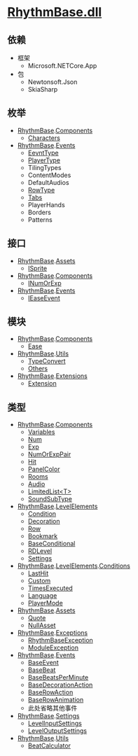 # [RhythmBase.dll](../assemblies.md)

## 依赖

- 框架
    - Microsoft.NETCore.App
- 包
    - Newtonsoft.Json
    - SkiaSharp

## 枚举

- [RhythmBase][nmsp].[Components](../namespace/Components.md)
    - [Characters](../enum/Characters.md)
- [RhythmBase][nmsp].[Events](../namespace/Events.md)
    - [EevntType](../enum/EventType.md)
    - [PlayerType](../enum/PlayerType.md)
    - TilingTypes
    - ContentModes
    - DefaultAudios
    - [RowType](../enum/RowType.md)
    - [Tabs](../enum/Tabs.md)
    - PlayerHands
    - Borders
    - Patterns

## 接口

- [RhythmBase][nmsp].[Assets](../namespace/Assets.md)
    - [ISprite](../interface/ISprite.md)
- [RhythmBase][nmsp].[Components](../namespace/Components.md)
    - [INumOrExp](../interface/INumOrExp.md)
- [RhythmBase][nmsp].[Events](../namespace/Events.md)
    - [IEaseEvent](../interface/IEaseEvent.md)

## 模块

- [RhythmBase][nmsp].[Components](../namespace/Components.md)
    - [Ease](../module/Ease.md)
- [RhythmBase][nmsp].[Utils](../namespace/Utils.md)
    - [TypeConvert](../module/TypeConvert.md)
    - [Others](../module/Others.md)
- [RhythmBase][nmsp].[Extensions](../namespace/Extensions.md)
    - [Extension](../module/RhythmBase.Extension.md)

## 类型

- [RhythmBase][nmsp].[Components](../namespace/Components.md)
    - [Variables](../class/Variables.md)
    - [Num](../class/Num.md)
    - [Exp](../class/Exp.md)
    - [NumOrExpPair](../class/NumOrExpPair.md)
    - [Hit](../class/Hit.md)
    - [PanelColor](../class/PanelColor.md)
    - [Rooms](../class/Rooms.md)
    - [Audio](../class/Audio.md)
    - [LimitedList\<T\>](../class/LimitedList_T_.md)
    - [SoundSubType](../class/SoundSubType.md)
- [RhythmBase][nmsp].[LevelElements](../namespace/LevelElements.md)
    - [Condition](../class/Condition.md)
    - [Decoration](../class/Decoration.md)
    - [Row](../class/Row.md)
    - [Bookmark](../class/Bookmark.md)
    - [BaseConditional](../class/BaseConditional.md)
    - [RDLevel](../class/RDLevel.md)
    - [Settings](../class/Settings.md)
- [RhythmBase][nmsp].[LevelElements](../namespace/LevelElements.md).[Conditions](../namespace/Conditions.md)
    - [LastHit](../class/LastHit.md)
    - [Custom](../class/Custom.md)
    - [TimesExecuted](../class/TimesExecuted.md)
    - [Language](../class/Language.md)
    - [PlayerMode](../class/PlayerMode.md)
- [RhythmBase][nmsp].[Assets](../namespace/Assets.md)
    - [Quote](../class/Quote.md)
    - [NullAsset](../class/NullAsset.md)
- [RhythmBase][nmsp].[Exceptions](../namespace/Exceptions.md)
    - [RhythmBaseException](../class/RhythmBaseException.md)
    - [ModuleException](../class/ModuleException.md)
- [RhythmBase][nmsp].[Events](../namespace/Events.md)
    - [BaseEvent](../class/BaseEvent.md)
    - [BaseBeat](../class/BaseBeat.md)
    - [BaseBeatsPerMinute](../class/BaseBeatsPerMinute.md)
    - [BaseDecorationAction](../class/BaseDecorationAction.md)
    - [BaseRowAction](../class/BaseRowAction.md)
    - [BaseRowAnimation](../class/BaseRowAnimation.md)
    - 此处省略其他事件
- [RhythmBase][nmsp].[Settings](../namespace/Settings.md)
    - [LevelInputSettings](../class/LevelInputSettings.md)
    - [LevelOutputSettings](../class/LevelOutputSettings.md)
- [RhythmBase][nmsp].[Utils](../namespace/Utils.md)
    - [BeatCalculator](../class/BeatCalculator.md)

[nmsp]: ../namespaces.md